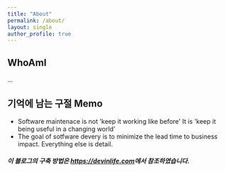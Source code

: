 ```yaml
---
title: "About"
permalink: /about/
layout: single
author_profile: true
---
```

## WhoAmI
...  
## 기억에 남는 구절 Memo
- Software maintenace is not 'keep it working like before' It is 'keep it being useful in a changing world'  
- The goal of sotfware devery is to minimize the lead time to business impact. Everything else is detail.  


##### 이 블로그의 구축 방법은 <https://devinlife.com>에서 참조하였습니다.
